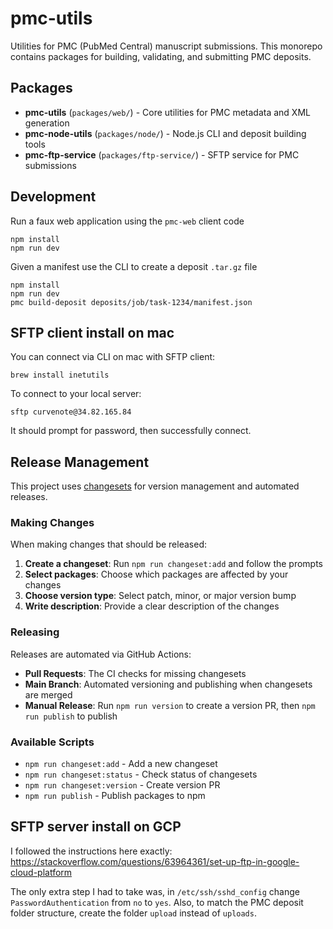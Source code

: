 # pmc-utils

Utilities for PMC (PubMed Central) manuscript submissions. This monorepo contains packages for building, validating, and submitting PMC deposits.

## Packages

- **pmc-utils** (`packages/web/`) - Core utilities for PMC metadata and XML generation
- **pmc-node-utils** (`packages/node/`) - Node.js CLI and deposit building tools  
- **pmc-ftp-service** (`packages/ftp-service/`) - SFTP service for PMC submissions

## Development

Run a faux web application using the `pmc-web` client code

```
npm install
npm run dev
```

Given a manifest use the CLI to create a deposit `.tar.gz` file

```
npm install
npm run dev
pmc build-deposit deposits/job/task-1234/manifest.json
```

## SFTP client install on mac

You can connect via CLI on mac with SFTP client:

```
brew install inetutils
```

To connect to your local server:

```
sftp curvenote@34.82.165.84
```

It should prompt for password, then successfully connect.

## Release Management

This project uses [changesets](https://github.com/changesets/changesets) for version management and automated releases.

### Making Changes

When making changes that should be released:

1. **Create a changeset**: Run `npm run changeset:add` and follow the prompts
2. **Select packages**: Choose which packages are affected by your changes
3. **Choose version type**: Select patch, minor, or major version bump
4. **Write description**: Provide a clear description of the changes

### Releasing

Releases are automated via GitHub Actions:

- **Pull Requests**: The CI checks for missing changesets
- **Main Branch**: Automated versioning and publishing when changesets are merged
- **Manual Release**: Run `npm run version` to create a version PR, then `npm run publish` to publish

### Available Scripts

- `npm run changeset:add` - Add a new changeset
- `npm run changeset:status` - Check status of changesets
- `npm run changeset:version` - Create version PR
- `npm run publish` - Publish packages to npm

## SFTP server install on GCP

I followed the instructions here exactly: https://stackoverflow.com/questions/63964361/set-up-ftp-in-google-cloud-platform

The only extra step I had to take was, in `/etc/ssh/sshd_config` change `PasswordAuthentication` from `no` to `yes`. Also, to match the PMC deposit folder structure, create the folder `upload` instead of `uploads`.